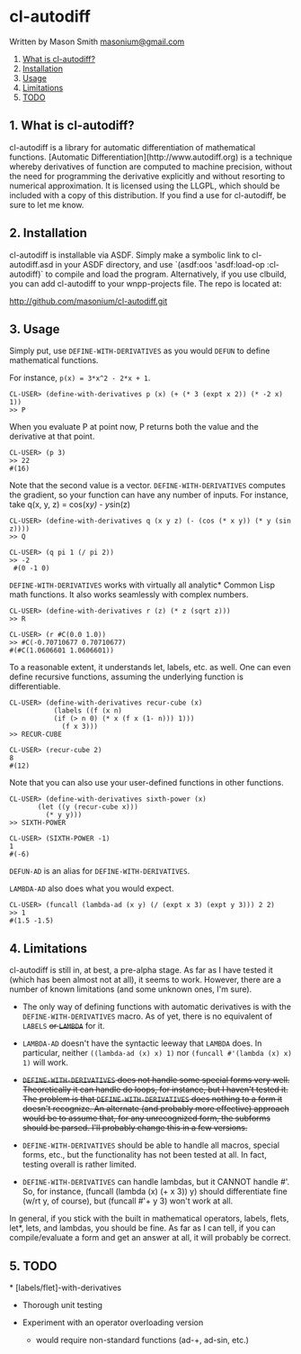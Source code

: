 # cl-autodiff
Written by Mason Smith [masonium@gmail.com](mailto:masonium@gmail.com)

1. [What is cl-autodiff?](#whatis)
2. [Installation](#install)
3. [Usage](#usage)
4. [Limitations](#limit)
5. [TODO](#todo)

<h2 id="whatis">1. What is cl-autodiff?</h2>
cl-autodiff is a library for automatic differentiation of mathematical
functions. [Automatic Differentiation](http://www.autodiff.org) is a technique
whereby derivatives of function are computed to machine precision, without the
need for programming the derivative explicitly and without resorting to
numerical approximation. It is licensed using the LLGPL, which should be
included with a copy of this distribution. If you find a use for cl-autodiff, be
sure to let me know. 

<h2 id="install">2. Installation</h2>
cl-autodiff is installable via ASDF. Simply make a symbolic link to
cl-autodiff.asd in your ASDF directory, and use `(asdf:oos 'asdf:load-op
:cl-autodiff)` to compile and load the program. Alternatively, if you use
clbuild, you can add cl-autodiff to your wnpp-projects file. The repo is located
at: 

http://github.com/masonium/cl-autodiff.git

<h2 id="usage">3. Usage</h2>

Simply put, use `DEFINE-WITH-DERIVATIVES` as you would `DEFUN` to define mathematical functions.

For instance, `p(x) = 3*x^2 - 2*x + 1`.

    CL-USER> (define-with-derivatives p (x) (+ (* 3 (expt x 2)) (* -2 x) 1))
    >> P

When you evaluate P at point now, P returns both the value and the derivative at that point.

    CL-USER> (p 3)
    >> 22
    #(16)

Note that the second value is a vector. `DEFINE-WITH-DERIVATIVES` computes the gradient, so your function can have any number of inputs. For instance, take q(x, y, z) = cos(x*y) - y*sin(z)

    CL-USER> (define-with-derivatives q (x y z) (- (cos (* x y)) (* y (sin z))))
    >> Q

    CL-USER> (q pi 1 (/ pi 2))
    >> -2
     #(0 -1 0)

`DEFINE-WITH-DERIVATIVES` works with virtually all analytic* Common Lisp math functions. It also works seamlessly with complex numbers.

    CL-USER> (define-with-derivatives r (z) (* z (sqrt z)))
    >> R

    CL-USER> (r #C(0.0 1.0))
    >> #C(-0.70710677 0.70710677)
    #(#C(1.0606601 1.0606601))

To a reasonable extent, it understands let, labels, etc. as well. One can even define recursive functions, assuming the underlying function is differentiable.

    CL-USER> (define-with-derivatives recur-cube (x)
               (labels ((f (x n) 
  	           (if (> n 0) (* x (f x (1- n))) 1)))
                 (f x 3)))
    >> RECUR-CUBE

    CL-USER> (recur-cube 2)
    8
    #(12)

Note that you can also use your user-defined functions in other functions.

    CL-USER> (define-with-derivatives sixth-power (x) 
	       (let ((y (recur-cube x)))
	         (* y y)))
    >> SIXTH-POWER

    CL-USER> (SIXTH-POWER -1)
    1
    #(-6)

`DEFUN-AD` is an alias for `DEFINE-WITH-DERIVATIVES`. 

`LAMBDA-AD` also does what you would expect.

    CL-USER> (funcall (lambda-ad (x y) (/ (expt x 3) (expt y 3))) 2 2)
    >> 1
    #(1.5 -1.5)

<h2 id="limit">4. Limitations</h2>
cl-autodiff is still in, at best, a pre-alpha stage. As far as I have tested it
(which has been almost not at all), it seems to work. However, there are a
number of known limitations (and some unknown ones, I'm sure). 

* The only way of defining functions with automatic derivatives is with the
  `DEFINE-WITH-DERIVATIVES` macro. As of yet, there is no equivalent of `LABELS`
  <del>or `LAMBDA`</del> for it.

* `LAMBDA-AD` doesn't have the syntactic leeway that `LAMBDA` does. In
  particular, neither `((lambda-ad (x) x) 1)` nor `(funcall #'(lambda (x) x) 1)`
  will work.
  
* <del>`DEFINE-WITH-DERIVATIVES` does not handle some special forms very well. Theoretically it can handle do loops, for instance, but I haven't tested it. The problem is that `DEFINE-WITH-DERIVATIVES` does nothing to a form it doesn't recognize. An alternate (and probably more effective) approach would be to assume that, for any unrecognized form, the subforms should be parsed. I'll probably change this in a few versions.</del>

* `DEFINE-WITH-DERIVATIVES` should be able to handle all macros, special forms,
  etc., but the functionality has not been tested at all. In fact, testing
  overall is rather limited. 
  
* `DEFINE-WITH-DERIVATIVES` can handle lambdas, but it CANNOT handle #'. So, for instance, (funcall (lambda (x) (+ x 3)) y) should differentiate fine (w/rt y, of course), but (funcall #'+ y 3) won't work at all. 

In general, if you stick with the built in mathematical operators, labels,
flets, let*, lets, and lambdas, you should be fine. As far as I can tell, if you
can compile/evaluate a form and get an answer at all, it will probably be correct.



<h2 id="todo">5. TODO</h2>
* [labels/flet]-with-derivatives

* Thorough unit testing

* Experiment with an operator overloading version
  - would require non-standard functions (ad-+, ad-sin, etc.)
